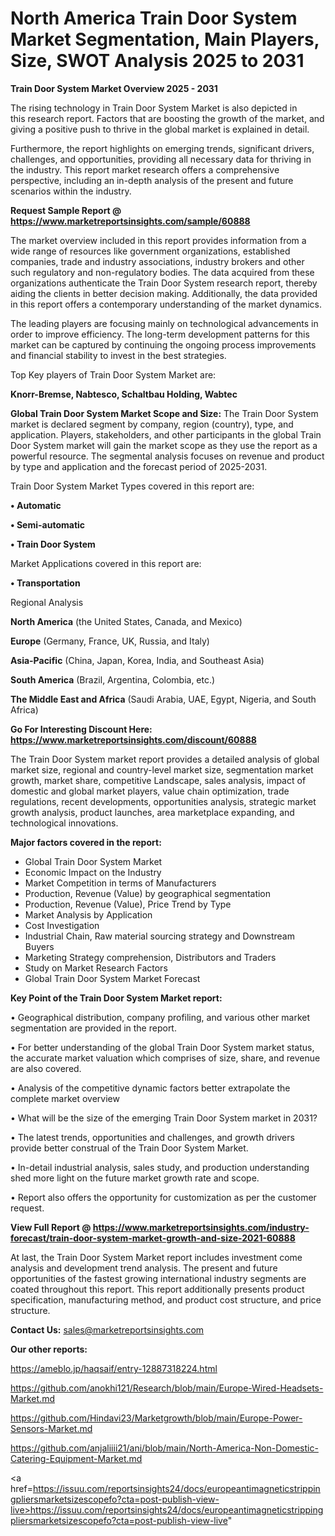# North America Train Door System Market Segmentation, Main Players, Size, SWOT Analysis 2025 to 2031

<Strong> Train Door System Market Overview 2025 - 2031</strong>

The rising technology in Train Door System Market is also depicted in this research report. Factors that are boosting the growth of the market, and giving a positive push to thrive in the global market is explained in detail.

Furthermore, the report highlights on emerging trends, significant drivers, challenges, and opportunities, providing all necessary data for thriving in the industry. This report market research offers a comprehensive perspective, including an in-depth analysis of the present and future scenarios within the industry.

<strong>Request Sample Report @ <a href=https://www.marketreportsinsights.com/sample/60888>https://www.marketreportsinsights.com/sample/60888</a></strong>

The market overview included in this report provides information from a wide range of resources like government organizations, established companies, trade and industry associations, industry brokers and other such regulatory and non-regulatory bodies. The data acquired from these organizations authenticate the Train Door System research report, thereby aiding the clients in better decision making. Additionally, the data provided in this report offers a contemporary understanding of the market dynamics.

The leading players are focusing mainly on technological advancements in order to improve efficiency. The long-term development patterns for this market can be captured by continuing the ongoing process improvements and financial stability to invest in the best strategies.

Top Key players of Train Door System Market are:

<strong>Knorr-Bremse, Nabtesco, Schaltbau Holding, Wabtec</strong>

<strong><b>Global Train Door System Market Scope and Size:</b></strong>
The Train Door System market is declared segment by company, region (country), type, and application. Players, stakeholders, and other participants in the global Train Door System market will gain the market scope as they use the report as a powerful resource. The segmental analysis focuses on revenue and product by type and application and the forecast period of 2025-2031.

Train Door System Market Types covered in this report are:

<strong>• Automatic

• Semi-automatic

• Train Door System</strong>

Market Applications covered in this report are:

<strong>• Transportation</strong> 

Regional Analysis

<strong>North America</strong> (the United States, Canada, and Mexico)

<strong>Europe</strong> (Germany, France, UK, Russia, and Italy)

<strong>Asia-Pacific</strong> (China, Japan, Korea, India, and Southeast Asia)

<strong>South America</strong> (Brazil, Argentina, Colombia, etc.)

<strong>The Middle East and Africa</strong> (Saudi Arabia, UAE, Egypt, Nigeria, and South Africa)

<strong>Go For Interesting Discount Here: <a href=https://www.marketreportsinsights.com/discount/60888>https://www.marketreportsinsights.com/discount/60888</a></strong>

The Train Door System market report provides a detailed analysis of global market size, regional and country-level market size, segmentation market growth, market share, competitive Landscape, sales analysis, impact of domestic and global market players, value chain optimization, trade regulations, recent developments, opportunities analysis, strategic market growth analysis, product launches, area marketplace expanding, and technological innovations.

<strong><b>Major factors covered in the report:</b></strong>
<ul>
  <li>Global Train Door System Market </li>
  <li>Economic Impact on the Industry</li>
  <li>Market Competition in terms of Manufacturers</li>
  <li>Production, Revenue (Value) by geographical segmentation</li>
  <li>Production, Revenue (Value), Price Trend by Type</li>
  <li>Market Analysis by Application</li>
  <li>Cost Investigation</li>
  <li>Industrial Chain, Raw material sourcing strategy and Downstream Buyers</li>
  <li>Marketing Strategy comprehension, Distributors and Traders</li>
  <li>Study on Market Research Factors</li>
  <li>Global Train Door System Market Forecast</li>
</ul>

<strong><b>Key Point of the Train Door System Market report:</b></strong>

• Geographical distribution, company profiling, and various other market segmentation are provided in the report.

• For better understanding of the global Train Door System market status, the accurate market valuation which comprises of size, share, and revenue are also covered.

• Analysis of the competitive dynamic factors better extrapolate the complete market overview

• What will be the size of the emerging Train Door System market in 2031?

• The latest trends, opportunities and challenges, and growth drivers provide better construal of the Train Door System Market.

• In-detail industrial analysis, sales study, and production understanding shed more light on the future market growth rate and scope.

• Report also offers the opportunity for customization as per the customer request.

<strong><b>View Full Report @ <a href=https://www.marketreportsinsights.com/industry-forecast/train-door-system-market-growth-and-size-2021-60888>https://www.marketreportsinsights.com/industry-forecast/train-door-system-market-growth-and-size-2021-60888</a></b></strong>


At last, the Train Door System Market report includes investment come analysis and development trend analysis. The present and future opportunities of the fastest growing international industry segments are coated throughout this report. This report additionally presents product specification, manufacturing method, and product cost structure, and price structure.

<strong>Contact Us:</strong>
sales@marketreportsinsights.com

<strong>Our other reports:</strong>

<a href=https://ameblo.jp/haqsaif/entry-12887318224.html>https://ameblo.jp/haqsaif/entry-12887318224.html</a>

<a href=https://github.com/anokhi121/Research/blob/main/Europe-Wired-Headsets-Market.md>https://github.com/anokhi121/Research/blob/main/Europe-Wired-Headsets-Market.md</a>

<a href=https://github.com/Hindavi23/Marketgrowth/blob/main/Europe-Power-Sensors-Market.md>https://github.com/Hindavi23/Marketgrowth/blob/main/Europe-Power-Sensors-Market.md</a>

<a href=https://github.com/anjaliiii21/ani/blob/main/North-America-Non-Domestic-Catering-Equipment-Market.md>https://github.com/anjaliiii21/ani/blob/main/North-America-Non-Domestic-Catering-Equipment-Market.md</a>

<a href=https://issuu.com/reportsinsights24/docs/europeantimagneticstrippingpliersmarketsizescopefo?cta=post-publish-view-live>https://issuu.com/reportsinsights24/docs/europeantimagneticstrippingpliersmarketsizescopefo?cta=post-publish-view-live</a>"
